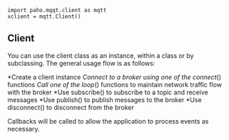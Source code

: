 
```
import paho.mqqt.client as mqtt
xclient = mqtt.Client()
```

Client
---
You can use the client class as an instance, 
within a class or by subclassing. 
The general usage flow is as follows:

*Create a client instance
*Connect to a broker using one of the connect*() functions
*Call one of the loop*() functions to maintain network traffic flow with the broker
*Use subscribe() to subscribe to a topic and receive messages
*Use publish() to publish messages to the broker
*Use disconnect() to disconnect from the broker

Callbacks will be called to allow the application to process events as necessary.

